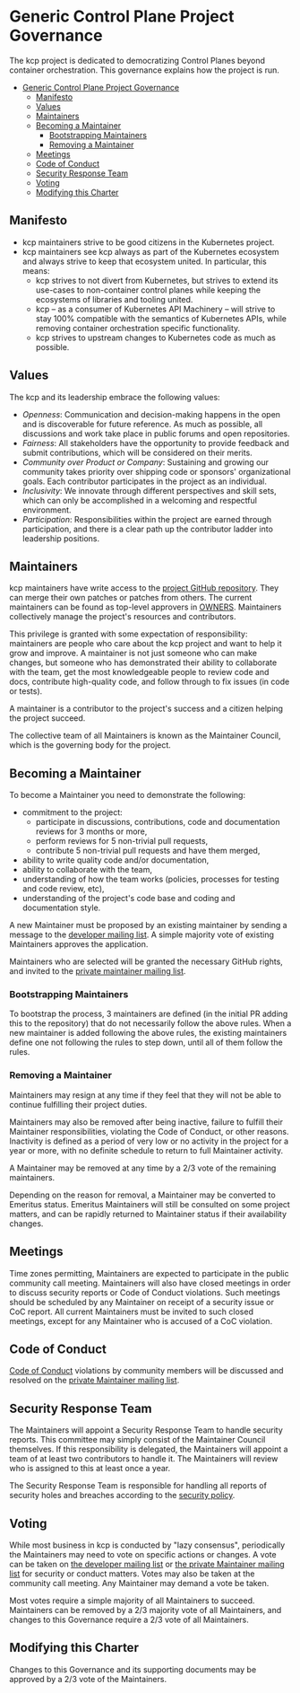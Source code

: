 # Generic Control Plane Project Governance

The kcp project is dedicated to democratizing Control Planes beyond container
orchestration. This governance explains how the project is run.

- [Generic Control Plane Project Governance](#generic-control-plane-project-governance)
  - [Manifesto](#manifesto)
  - [Values](#values)
  - [Maintainers](#maintainers)
  - [Becoming a Maintainer](#becoming-a-maintainer)
    - [Bootstrapping Maintainers](#bootstrapping-maintainers)
    - [Removing a Maintainer](#removing-a-maintainer)
  - [Meetings](#meetings)
  - [Code of Conduct](#code-of-conduct)
  - [Security Response Team](#security-response-team)
  - [Voting](#voting)
  - [Modifying this Charter](#modifying-this-charter)

## Manifesto

 * kcp maintainers strive to be good citizens in the Kubernetes project.
 * kcp maintainers see kcp always as part of the Kubernetes ecosystem and always
   strive to keep that ecosystem united. In particular, this means:
   * kcp strives to not divert from Kubernetes, but strives to extend its
     use-cases to non-container control planes while keeping the ecosystems of
     libraries and tooling united.
   * kcp – as a consumer of Kubernetes API Machinery – will strive to stay 100%
     compatible with the semantics of Kubernetes APIs, while removing container
     orchestration specific functionality.
   * kcp strives to upstream changes to Kubernetes code as much as possible.

## Values

The kcp and its leadership embrace the following values:

 * *Openness*: Communication and decision-making happens in the open and is
   discoverable for future reference. As much as possible, all discussions and
   work take place in public forums and open repositories.
 * *Fairness*: All stakeholders have the opportunity to provide feedback and
   submit contributions, which will be considered on their merits.
 * *Community over Product or Company*: Sustaining and growing our community
   takes priority over shipping code or sponsors' organizational goals. Each
   contributor participates in the project as an individual.
 * *Inclusivity*: We innovate through different perspectives and skill sets,
   which can only be accomplished in a welcoming and respectful environment.
 * *Participation*: Responsibilities within the project are earned through
   participation, and there is a clear path up the contributor ladder into
   leadership positions.

## Maintainers

kcp maintainers have write access to the [project GitHub repository](https://github.com/kcp-dev/kcp).
They can merge their own patches or patches from others. The current maintainers
can be found as top-level approvers in [OWNERS](./OWNERS).  Maintainers collectively
manage the project's resources and contributors.

This privilege is granted with some expectation of responsibility: maintainers
are people who care about the kcp project and want to help it grow and
improve. A maintainer is not just someone who can make changes, but someone who
has demonstrated their ability to collaborate with the team, get the most
knowledgeable people to review code and docs, contribute high-quality code, and
follow through to fix issues (in code or tests).

A maintainer is a contributor to the project's success and a citizen helping
the project succeed.

The collective team of all Maintainers is known as the Maintainer Council, which
is the governing body for the project.

## Becoming a Maintainer

<!-- If you have full Contributor Ladder documentation that covers becoming
a Maintainer or Owner, then this section should instead be a reference to that
documentation -->

To become a Maintainer you need to demonstrate the following:

  * commitment to the project:
    * participate in discussions, contributions, code and documentation reviews
      for 3 months or more,
    * perform reviews for 5 non-trivial pull requests,
    * contribute 5 non-trivial pull requests and have them merged,
  * ability to write quality code and/or documentation,
  * ability to collaborate with the team,
  * understanding of how the team works (policies, processes for testing and code review, etc),
  * understanding of the project's code base and coding and documentation style.
  <!-- add any additional Maintainer requirements here -->

A new Maintainer must be proposed by an existing maintainer by sending a message to the
[developer mailing list](https://groups.google.com/g/kcp-dev). A simple majority
vote of existing Maintainers approves the application.

Maintainers who are selected will be granted the necessary GitHub rights,
and invited to the [private maintainer mailing list](https://groups.google.com/g/kcp-dev-private).

### Bootstrapping Maintainers

To bootstrap the process, 3 maintainers are defined (in the initial PR adding
this to the repository) that do not necessarily follow the above rules. When a
new maintainer is added following the above rules, the existing maintainers
define one not following the rules to step down, until all of them follow the
rules.

### Removing a Maintainer

Maintainers may resign at any time if they feel that they will not be able to
continue fulfilling their project duties.

Maintainers may also be removed after being inactive, failure to fulfill their
Maintainer responsibilities, violating the Code of Conduct, or other reasons.
Inactivity is defined as a period of very low or no activity in the project for
a year or more, with no definite schedule to return to full Maintainer activity.

A Maintainer may be removed at any time by a 2/3 vote of the remaining maintainers.

Depending on the reason for removal, a Maintainer may be converted to Emeritus
status. Emeritus Maintainers will still be consulted on some project matters,
and can be rapidly returned to Maintainer status if their availability changes.


## Meetings

Time zones permitting, Maintainers are expected to participate in the public
community call meeting. Maintainers will also have closed meetings in order to
discuss security reports or Code of Conduct violations. Such meetings should be
scheduled by any Maintainer on receipt of a security issue or CoC report.
All current Maintainers must be invited to such closed meetings, except for any
Maintainer who is accused of a CoC violation.

## Code of Conduct

<!-- This assumes that your project does not have a separate Code of Conduct
Committee; most maintainer-run projects do not.  Remember to place a link
to the private Maintainer mailing list or alias in the code-of-conduct file.-->

[Code of Conduct](./code-of-conduct.md)
violations by community members will be discussed and resolved
on the [private Maintainer mailing list](https://groups.google.com/g/kcp-dev-private).

## Security Response Team

The Maintainers will appoint a Security Response Team to handle security reports.
This committee may simply consist of the Maintainer Council themselves. If this
responsibility is delegated, the Maintainers will appoint a team of at least two
contributors to handle it. The Maintainers will review who is assigned to this
at least once a year.

The Security Response Team is responsible for handling all reports of security
holes and breaches according to the [security policy](./SECURITY.md).

## Voting

While most business in kcp is conducted by "lazy consensus", periodically
the Maintainers may need to vote on specific actions or changes.
A vote can be taken on [the developer mailing list](https://groups.google.com/g/kcp-dev) or
[the private Maintainer mailing list](https://groups.google.com/g/kcp-dev-private)
for security or conduct matters.  Votes may also be taken at the community call
meeting. Any Maintainer may demand a vote be taken.

Most votes require a simple majority of all Maintainers to succeed. Maintainers
can be removed by a 2/3 majority vote of all Maintainers, and changes to this
Governance require a 2/3 vote of all Maintainers.

## Modifying this Charter

Changes to this Governance and its supporting documents may be approved by a
2/3 vote of the Maintainers.
